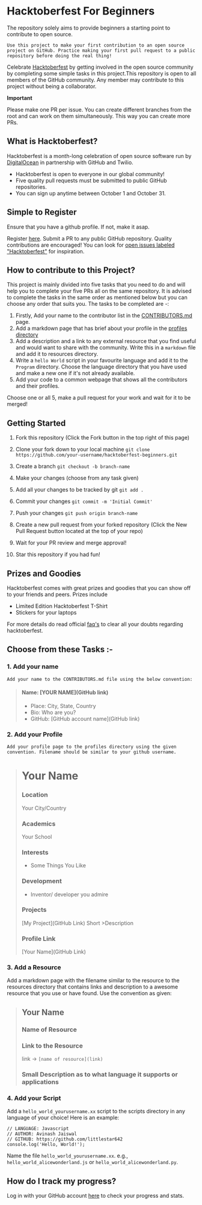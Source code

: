 # Hacktoberfest For Beginners 

The repository solely aims to provide beginners a starting point to contribute to open source. 

`Use this project to make your first contribution to an open source project on GitHub. Practice making your first pull request to a public repository before doing the real thing!`

Celebrate [Hacktoberfest](https://hacktoberfest.digitalocean.com) by getting involved in the open source community by completing some simple tasks in this project.This repository is open to all members of the GitHub community. Any member may contribute to this project without being a collaborator.

**Important**

Please make one PR per issue. You can create different branches from the root and can work on them simultaneously. This way you can create more PRs.

## What is Hacktoberfest?

Hacktoberfest is a month-long celebration of open source software run by [DigitalOcean](https://www.digitalocean.com/products/droplets/) in partnership with GitHub and Twilio.

* Hacktoberfest is open to everyone in our global community!
* Five quality pull requests must be submitted to public GitHub repositories.
* You can sign up anytime between October 1 and October 31.

## Simple to Register

Ensure that you have a github profile. If not, make it asap.

Register [here](https://hacktoberfest.digitalocean.com/). Submit a PR to any public GitHub repository. Quality contributions are encouraged! You can look for [open issues labeled "Hacktoberfest"](https://github.com/search?p=2&q=label%3Ahacktoberfest+state%3Aopen+type%3Aissue&type=Issues) for inspiration.

## How to contribute to this Project?

This project is mainly divided into five tasks that you need to do and will help you to complete your five PRs all on the same repository. It is advised to complete the tasks in the same order as mentioned below but you can choose any order that suits you. The tasks to be completed are -:

1. Firstly, Add your name to the contributor list in the [CONTRIBUTORS.md](https://github.com/littlestar642/hacktoberfest-beginners/blob/master/CONTRIBUTORS.md) page. 
2. Add a markdown page that has brief about your profile in the [profiles directory](https://github.com/littlestar642/hacktoberfest-beginners/tree/master/profiles)
3. Add a description and a link to any external resource that you find useful and would want to share with the community. Write this in a `markdown` file and add it to resources directory.
4. Write a `hello World` script in your favourite language and add it to the `Program` directory. Choose the language directory that you have used and make a new one if it's not already available.
5. Add your code to a common webpage that shows all the contributors and their profiles.

Choose one or all 5, make a pull request for your work and wait for it to be merged!

## Getting Started

1. Fork this repository (Click the Fork button in the top right of this page)
2. Clone your fork down to your local machine
`git clone https://github.com/your-username/hacktoberfest-beginners.git`

3. Create a branch
`git checkout -b branch-name`
4. Make your changes (choose from any task given)
5. Add all your changes to be tracked by git 
`git add .`
6. Commit your changes
`git commit -m 'Initial Commit'`
7. Push your changes
`git push origin branch-name`
8. Create a new pull request from your forked repository (Click the New Pull Request button located at the top of your repo)
9. Wait for your PR review and merge approval!
10. Star this repository if you had fun!


## Prizes and Goodies

Hacktoberfest comes with great prizes and goodies that you can show off to your friends and peers. Prizes include
 * Limited Edition Hacktoberfest T-Shirt
 * Stickers for your laptops
 
For more details do read official [faq's](https://hacktoberfest.digitalocean.com/faq) to clear all your doubts regarding hacktoberfest.

## Choose from these Tasks :-

### 1. Add your name
    Add your name to the CONTRIBUTORS.md file using the below convention:

> #### Name: [YOUR NAME](GitHub link)
> - Place: City, State, Country
> - Bio: Who are you?
> - GitHub: [GitHub account name](GitHub link) 

### 2. Add your Profile
    Add your profile page to the profiles directory using the given convention. Filename should be similar to your github username.

> # Your Name
> ### Location
> Your City/Country
> ### Academics
> Your School
>
>### Interests
>
>- Some Things You Like
>
>### Development
>
>- Inventor/ developer you admire
>
>### Projects
>
>[My Project](GitHub Link) Short >Description
>
>### Profile Link
>
>[Your Name](GitHub Link)


### 3. Add a Resource

Add a markdown page with the filename similar to the resource to the resources directory that contains links and description to a awesome resource that you use or have found. Use the convention as given:

> ## Your Name
> ### Name of Resource
> ### Link to the Resource
> link -> `[name of resource](link)`
> ### Small Description as to what language it supports or applications


### 4. Add your Script

Add a `hello_world_yourusername.xx` script to the scripts directory in any language of your choice! Here is an example:

```
// LANGUAGE: Javascript
// AUTHOR: Avinash Jaiswal
// GITHUB: https://github.com/littlestar642 
console.log('Hello, World!');
```
Name the file `hello_world_yourusername.xx`. e.g., `hello_world_alicewonderland.js` or `hello_world_alicewonderland.py`.

## How do I track my progress?

Log in with your GitHub account [here](https://hacktoberfest.digitalocean.com/sign_up/register) to check your progress and stats.
